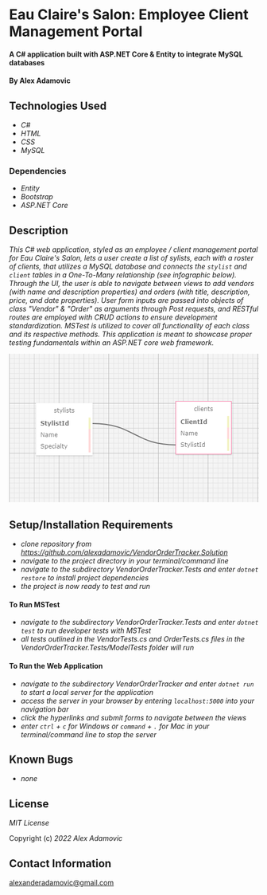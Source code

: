 # Eau Claire's Salon: Employee Client Management Portal

#### A C# application built with ASP.NET Core & Entity to integrate MySQL databases

#### By Alex Adamovic

## Technologies Used

* _C#_
* _HTML_
* _CSS_
* _MySQL_

### Dependencies

* _Entity_
* _Bootstrap_
* _ASP.NET Core_

## Description

_This C# web application, styled as an employee / client management portal for Eau Claire's Salon, lets a user create a list of sylists, each with a roster of clients, that utilizes a MySQL database and connects the ```stylist``` and ```client``` tables in a One-To-Many relationship (see infographic below). Through the UI, the user is able to navigate between views to add vendors (with name and description properties) and orders (with title, description, price, and date properties). User form inputs are passed into objects of class "Vendor" & "Order" as arguments through Post requests, and RESTful routes are employed with CRUD actions to ensure development standardization. MSTest is utilized to cover all functionality of each class and its respective methods. This application is meant to showcase proper testing fundamentals within an ASP.NET core web framework._

![image](HairSalon/wwwroot/images/hair_salon_tables.png)

## Setup/Installation Requirements

* _clone repository from https://github.com/alexadamovic/VendorOrderTracker.Solution_
* _navigate to the project directory in your terminal/command line_
* _navigate to the subdirectory VendorOrderTracker.Tests and enter ```dotnet restore``` to install project dependencies_
* _the project is now ready to test and run_

#### To Run MSTest

* _navigate to the subdirectory VendorOrderTracker.Tests and enter ```dotnet test``` to run developer tests with MSTest_
* _all tests outlined in the VendorTests.cs and OrderTests.cs files in the VendorOrderTracker.Tests/ModelTests folder will run_

#### To Run the Web Application

* _navigate to the subdirectory VendorOrderTracker and enter ```dotnet run``` to start a local server for the application_
* _access the server in your browser by entering ```localhost:5000``` into your navigation bar_
* _click the hyperlinks and submit forms to navigate between the views_
* _enter ```ctrl``` + ```c``` for Windows or ```command``` + ```.``` for Mac in your terminal/command line to stop the server_

## Known Bugs

* _none_

## License

_MIT License_

Copyright (c) _2022_ _Alex Adamovic_

## Contact Information

alexanderadamovic@gmail.com
